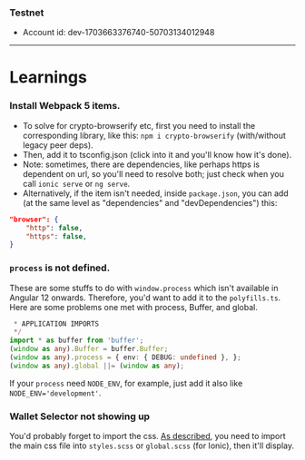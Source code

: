 
### Testnet
- Account id: dev-1703663376740-50703134012948

---
# Learnings

### Install Webpack 5 items. 
- To solve for crypto-browserify etc, first you need to install the corresponding library, like this: `npm i crypto-browserify` (with/without legacy peer deps).
- Then, add it to tsconfig.json (click into it and you'll know how it's done). 
- Note: sometimes, there are dependencies, like perhaps https is dependent on url, so you'll need to resolve both; just check when you call `ionic serve` or `ng serve`. 
- Alternatively, if the item isn't needed, inside `package.json`, you can add (at the same level as "dependencies" and "devDependencies") this: 
```json
"browser": {
    "http": false,
    "https": false,
}
```

### `process` is not defined. 
These are some stuffs to do with `window.process` which isn't available in Angular 12 onwards. Therefore, you'd want to add it to the `polyfills.ts`. Here are some problems one met with process, Buffer, and global. 
```ts
 * APPLICATION IMPORTS
 */
import * as buffer from 'buffer';
(window as any).Buffer = buffer.Buffer;
(window as any).process = { env: { DEBUG: undefined }, };
(window as any).global ||= (window as any);
```

If your `process` need `NODE_ENV`, for example, just add it also like `NODE_ENV='development'`. 

### Wallet Selector not showing up
You'd probably forget to import the css. [As described](https://github.com/near/wallet-selector/tree/main/packages/modal-ui), you need to import the main css file into `styles.scss` or `global.scss` (for Ionic), then it'll display. 